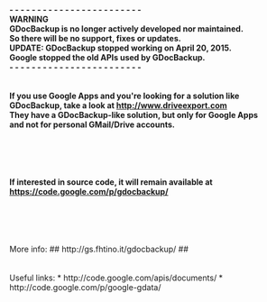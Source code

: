 <strong>
- - - - - - - - - - - - - - - - - - - - - - - -<br />
WARNING<br />
GDocBackup is no longer actively developed nor maintained.<br />
So there will be no support, fixes or updates. <br />
UPDATE: GDocBackup stopped working on April 20, 2015. <br />
Google stopped the old APIs used by GDocBackup.<br />
- - - - - - - - - - - - - - - - - - - - - - - -<br />
<br />
<br />
If you use Google Apps and you're looking for a solution like    <br />
GDocBackup, take a look at <a href='http://www.driveexport.com'>http://www.driveexport.com</a>  <br />
They have a GDocBackup-like solution, but only for Google Apps <br />
and not for personal GMail/Drive accounts. <br />
<br />
<br />
<br />
<br />
<br />
If interested in source code, it will remain available at <br />
<a href='https://code.google.com/p/gdocbackup/'>https://code.google.com/p/gdocbackup/</a><br />
<br />
</strong>
<br />
<br />
<br />
<br />
More info:
## http://gs.fhtino.it/gdocbackup/ ##
<br />
<br />
<br />
Useful links:
  * http://code.google.com/apis/documents/
  * http://code.google.com/p/google-gdata/

